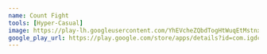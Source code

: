 ```yaml
---
name: Count Fight
tools: [Hyper-Casual]
image: https://play-lh.googleusercontent.com/YhEVcheZQbdTogHtWuqEtMstnx0ii-DnZnmIxDtq7bKwAlaQ2z0RBSNPxYeo0JOE=w240-h480-rw
google_play_url: https://play.google.com/store/apps/details?id=com.igdclub.countfight
---
```

